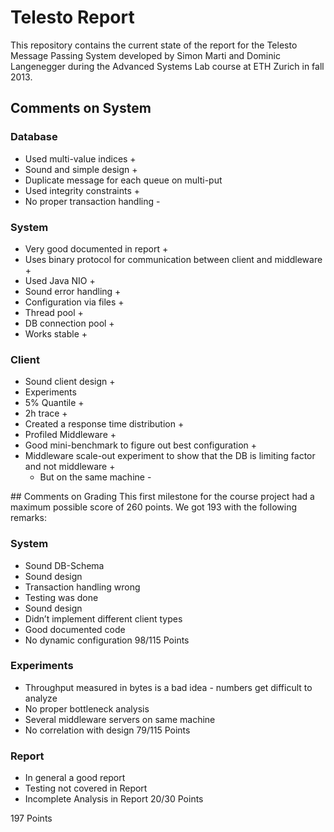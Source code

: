 # Telesto Report
This repository contains the current state of the report for the Telesto Message Passing System developed by Simon Marti and Dominic Langenegger during the Advanced Systems Lab course at ETH Zurich in fall 2013.

## Comments on System

### Database
 - Used multi-value indices +
 - Sound and simple design +
 - Duplicate message for each queue on multi-put
 - Used integrity constraints +
 - No proper transaction handling -

### System
 - Very good documented in report +
 - Uses binary protocol for communication between client and middleware +
 - Used Java NIO +
 - Sound error handling +
 - Configuration via files +
 - Thread pool +
 - DB connection pool +
 - Works stable +

### Client
 - Sound client design +
 - Experiments
 - 5% Quantile +
 - 2h trace +
 - Created a response time distribution +
 - Profiled Middleware +
 - Good mini-benchmark to figure out best configuration +
 - Middleware scale-out experiment to show that the DB is limiting factor and not middleware +
    - But on the same machine -
 
## Comments on Grading
This first milestone for the course project had a maximum possible score of 260 points. We got 193 with the following remarks:

### System
 - Sound DB-Schema
 - Sound design
 - Transaction handling wrong
 - Testing was done
 - Sound design
 - Didn’t implement different client types
 - Good documented code
 - No dynamic configuration
98/115 Points
 
### Experiments
 - Throughput measured in bytes is a bad idea - numbers get difficult to analyze
 - No proper bottleneck analysis
 - Several middleware servers on same machine
 - No correlation with design
79/115 Points
 
### Report
 - In general a good report
 - Testing not covered in Report
 - Incomplete Analysis in Report
20/30 Points
 
197 Points
